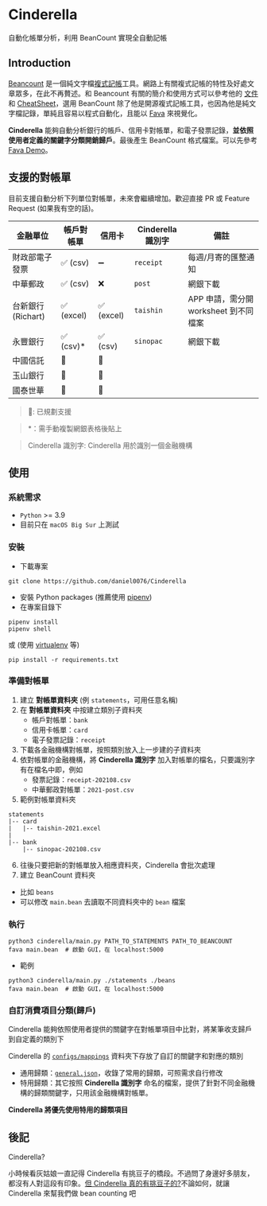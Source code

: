 Cinderella
===
自動化帳單分析，利用 BeanCount 實現全自動記帳

## Introduction

[Beancount](https://github.com/beancount/beancount) 是一個純文字檔[複式記帳](https://zh.wikipedia.org/wiki/复式簿记)工具。網路上有關複式記帳的特性及好處文章眾多，在此不再贅述。和 Beancount 有關的簡介和使用方式可以參考他的 [文件](https://beancount.github.io/docs/) 和 [CheatSheet](https://beancount.github.io/docs/beancount_cheat_sheet.html)，選用 BeanCount 除了他是開源複式記帳工具，也因為他是純文字檔記錄，單純且容易以程式自動化，且能以 [Fava](https://github.com/beancount/fava) 來視覺化。

**Cinderella** 能夠自動分析銀行的帳戶、信用卡對帳單，和電子發票記錄，**並依照使用者定義的關鍵字分類開銷歸戶**。最後產生 BeanCount 格式檔案。可以先參考 [Fava Demo](https://fava.pythonanywhere.com)。

## 支援的對帳單

目前支援自動分析下列單位對帳單，未來會繼續增加。歡迎直接 PR 或 Feature Request (如果我有空的話)。

| 金融單位         | 帳戶對帳單  | 信用卡     | **Cinderella 識別字**  | 備註 |
| -----------     | ----------- | ----------- | ----------- | ----------- |
| 財政部電子發票    | ✅ (csv)  |➖         | `receipt`         | 每週/月寄的匯整通知  |
| 中華郵政         | ✅ (csv)  |❌         | `post`            | 網銀下載           |   
| 台新銀行(Richart)| ✅ (excel)|✅ (excel) | `taishin`         | APP 申請，需分開 worksheet 到不同檔案 |
| 永豐銀行         | ✅ (csv)* |✅ (csv)   | `sinopac`         | 網銀下載   |
| 中國信託         | 🚀        |🚀         |                   |                   |
| 玉山銀行         | 🚀        |🚀         |                   |                   |
| 國泰世華         | 🚀        |🚀         |                   |                   |

> 🚀: 已規劃支援

> *：需手動複製網銀表格後貼上

> Cinderella 識別字: Cinderella 用於識別一個金融機構


## 使用

### 系統需求

+ `Python`  >= 3.9
+ 目前只在 `macOS Big Sur` 上測試

### 安裝

+ 下載專案
```
git clone https://github.com/daniel0076/Cinderella
```

+ 安裝 Python packages (推薦使用 [pipenv](https://pipenv.pypa.io/en/latest/))
+ 在專案目錄下
```
pipenv install
pipenv shell
```
或 (使用 [virtualenv](https://virtualenv.pypa.io/en/latest/) 等)
```
pip install -r requirements.txt
```

### 準備對帳單

1. 建立 **對帳單資料夾** (例 `statements`，可用任意名稱)
2. 在 **對帳單資料夾** 中按建立類別子資料夾
    + 帳戶對帳單：`bank`
    + 信用卡帳單：`card`
    + 電子發票記錄：`receipt`
3. 下載各金融機構對帳單，按照類別放入上一步建的子資料夾
4. 依對帳單的金融機構，將 **Cinderella 識別字** 加入對帳單的檔名，只要識別字有在檔名中即，例如
    + 發票記錄：`receipt-202108.csv`
    + 中華郵政對帳單：`2021-post.csv`
5. 範例對帳單資料夾
```
statements
|-- card
|   |-- taishin-2021.excel
|
|-- bank
    |-- sinopac-202108.csv
```

6. 往後只要把新的對帳單放入相應資料夾，Cinderella 會批次處理
7. 建立 BeanCount 資料夾
 + 比如 `beans`
 + 可以修改 `main.bean` 去讀取不同資料夾中的 `bean` 檔案
   
### 執行

```
python3 cinderella/main.py PATH_TO_STATEMENTS PATH_TO_BEANCOUNT
fava main.bean  # 啟動 GUI，在 localhost:5000
```
+ 範例


```
python3 cinderella/main.py ./statements ./beans
fava main.bean  # 啟動 GUI，在 localhost:5000
```

### 自訂消費項目分類(歸戶)

Cinderella 能夠依照使用者提供的關鍵字在對帳單項目中比對，將某筆收支歸戶到自定義的類別下

Cinderella 的 [`configs/mappings`](https://github.com/daniel0076/Cinderella/tree/main/Cinderella/configs/mappings) 資料夾下存放了自訂的關鍵字和對應的類別

+ 通用歸類：[`general.json`](https://github.com/daniel0076/Cinderella/tree/main/Cinderella/configs/mappings/general.json)，收錄了常用的歸類，可照需求自行修改
+ 特用歸類：其它按照 **Cinderella 識別字** 命名的檔案，提供了針對不同金融機構的歸類關鍵字，只用該金融機構對帳單。

**Cinderella 將優先使用特用的歸類項目**

## 後記

Cinderella?

小時候看灰姑娘一直記得 Cinderella 有挑豆子的橋段。不過問了身邊好多朋友，都沒有人對這段有印象。[但 Cinderella 真的有挑豆子的?](https://sites.pitt.edu/~dash/grimm021.html)不論如何，就讓 Cinderella 來幫我們做 bean counting 吧
